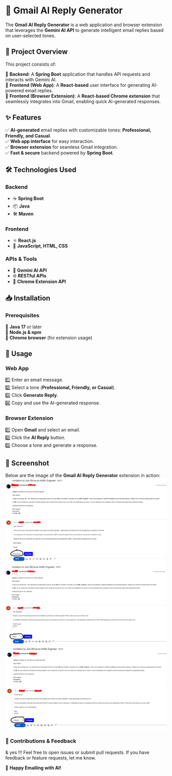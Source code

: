 # 📧 Gmail AI Reply Generator  

The **Gmail AI Reply Generator** is a web application and browser extension that leverages the **Gemini AI API** to generate intelligent email replies based on user-selected tones.  

## 🚀 Project Overview  

This project consists of:  

🔹 **Backend**: A **Spring Boot** application that handles API requests and interacts with Gemini AI.  
🔹 **Frontend (Web App)**: A **React-based** user interface for generating AI-powered email replies.  
🔹 **Frontend (Browser Extension)**: A **React-based Chrome extension** that seamlessly integrates into Gmail, enabling quick AI-generated responses.  

## ✨ Features  

✅ **AI-generated** email replies with customizable tones: **Professional, Friendly, and Casual**.  
✅ **Web app interface** for easy interaction.  
✅ **Browser extension** for seamless Gmail integration.  
✅ **Fast & secure** backend powered by **Spring Boot**.  

## 🛠️ Technologies Used  

### **Backend**  
- ☕ **Spring Boot**  
- 📦 **Java**  
- 🛠 **Maven**  

### **Frontend**  
- ⚛️ **React.js**  
- 🎨 **JavaScript, HTML, CSS**  

### **APIs & Tools**  
- 🤖 **Gemini AI API**  
- 🌐 **RESTful APIs**  
- 🧩 **Chrome Extension API**  

## 📥 Installation  

### **Prerequisites**  
🔹 **Java 17** or later  
🔹 **Node.js & npm**  
🔹 **Chrome browser** (for extension usage)  

## 📌 Usage  

### **Web App**  
1️⃣ Enter an email message.  
2️⃣ Select a tone (**Professional, Friendly, or Casual**).  
3️⃣ Click **Generate Reply**.  
4️⃣ Copy and use the AI-generated response.  

### **Browser Extension**  
1️⃣ Open **Gmail** and select an email.  
2️⃣ Click the **AI Reply** button.  
3️⃣ Choose a tone and generate a response.  

## 📸 Screenshot  

Below are the image of the **Gmail AI Reply Generator** extension in action:  
![image alt](https://github.com/Ace007-0/Gmail-AI-Reply-/blob/c78aa23708c1059034736fef8bcec572f577e206/ai_R1.png)
![image alt](https://github.com/Ace007-0/Gmail-AI-Reply-/blob/958def1d2ec5d3ad7aa62462d068bd37e05999d0/ai_R2.png)
![image alt](https://github.com/Ace007-0/Gmail-AI-Reply-/blob/958def1d2ec5d3ad7aa62462d068bd37e05999d0/ai_R3.png)


### 📢 **Contributions & Feedback**  

& yes !!! Feel free to open issues or submit pull requests. If you have feedback or feature requests, let me know.  

🔗 **Happy Emailing with AI!**  
